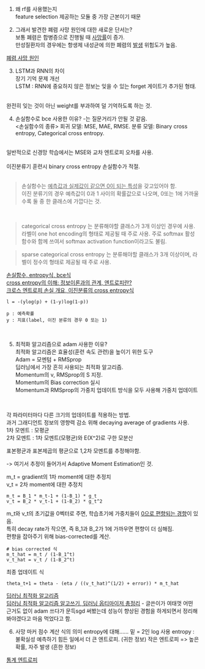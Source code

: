 1. 왜 rf를 사용했는지 <br>
feature selection 제공하는 모듈 중 가장 근본이기 때문 <br>

2. 그래서 발견한 폐렴 사망 원인에 대한 새로운 단서는? <br>
보통 폐렴은 합병증으로 진행될 때 <u>사망률</u>이 증가. <br>
만성질환자의 경우에는 항생제 내성균에 의한 폐렴의 <u>발생</u> 위험도가 높음.

[폐렴 사망 원인](https://www.yuhan.co.kr/Mobile/Introduce/Health/?Cateid=290&mode=view&idx=36036&ref=36010&p=1&sm=-1&listUrl=%2FMobile%2FIntroduce%2FHealth%2FSearch%2Findex%2Easp%3FCateid%3D290) <br>

3. LSTM과 RNN의 차이 <br>
장기 기억 문제 개선 <br>
LSTM : RNN에 중요하지 않은 정보는 잊을 수 있는 forget 게이트가 추가된 형태.<br>
<br>
완전히 잊는 것이 아닌 weight를 부과하여 덜 기억하도록 하는 것. <br>

4. 손실함수로 bce 사용한 이유? -는 질문거리가 안될 것 같음. <br>
<손실함수의 종류>
회귀 모델: MSE, MAE, RMSE.
분류 모델: Binary cross entropy, Categorical cross entropy. <br>
<br>
일반적으로 신경망 학습에서는 MSE와 교차 엔트로피 오차를 사용. <br>
<br>
이진분류기 훈련시 binary cross entropy 손실함수가 적절. <br>
<br>

> 손실함수는 <u>예측값과 실제값이 같으면 0이 되는 특성</u>을 갖고있어야 함. <br>
이진 분류기의 경우 예측값이 0과 1 사이의 확률값으로 나오며, 0또는 1에 가까울 수록 둘 중 한 클래스에 가깝다는 것. <br>

<br>

> categorical cross entropy 는 분류해야할 클래스가 3개 이상인 경우에 사용. <br>
라벨이 one hot encoding의 형태로 제공될 때 주로 사용.
주로 softmax 활성함수와 함께 쓰여서 softmax activation function이라고도 불림. <br>

> sparse categorical cross entropy 는 분류해야할 클래스가 3개 이상이며, 라벨이 정수의 형태로 제공될 때 주로 사용. <br>


[손실함수, entropy식, bce식](https://velog.io/@yuns_u/%EC%86%90%EC%8B%A4%ED%95%A8%EC%88%98-%EA%B0%84%EB%9E%B5-%EC%A0%95%EB%A6%AC) <br>
[cross entropy의 이해: 정보이론과의 관계, 엔트로피란?](https://3months.tistory.com/436) <br>
[크로스 엔트로피 손실 개요, 이진분류의 cross entropy식](https://wandb.ai/wandb_fc/korean/reports/---VmlldzoxNDI4NDUx) <br>

```
l = -(ylog(p) + (1-y)log(1-p))

p : 예측확률
y : 지표(label, 이진 분류의 경우 0 또는 1)
```
<br>

5. 최적화 알고리즘으로 adam 사용한 이유? <br>
최적화 알고리즘은 효율성(훈련 속도 관련)을 높이기 위한 도구 <br>
Adam = 모멘텀 + RMSprop <br>
딥러닝에서 가장 흔히 사용되는 최적화 알고리즘. <br>
Momentum의 v, RMSprop의 S 지정. <br>
Momentum의 Bias correction 실시 <br>
Momentum과 RMSprop의 가중치 업데이트 방식을 모두 사용해 가중치 업데이트 <br>
<br>


각 파라미터마다 다른 크기의 업데이트를 적용하는 방법. <br>
과거 그래디언트 정보의 영향력 감소 위해 decaying average of gradients 사용. <br>
1차 모멘트 : 모평균 <br>
2차 모멘트 : 1차 모멘트(모평균)와 E(X^2)로 구한 모분산 <br>

표본평균과 표본제곱의 평균으로 1,2차 모멘트를 추정해야함. <br>

-> 여기서 추정이 들어가서 Adaptive Moment Estimation인 것. <br>

m_t = gradient의 1차 moment에 대한 추정치 <br>
v_t = 2차 moment에 대한 추정치 <br>

```
m_t = B_1 * m_t-1 + (1-B_1) * g_t
v_t = B_2 * v_t-1 + (1-B_2) * g_t^2
```

m_t와 v_t의 초기값을 0벡터로 주면, 학습초기에 가중치들이 <u>0으로 편향되는 경향</u>이 있음. <br>
특히 decay rate가 작으면, 즉 B_1과 B_2가 1에 가까우면 편향이 더 심해짐. <br>
편향을 잡아주기 위해 bias-corrected를 계산. <br>

```
# bias corrected 식
m_t_hat = m_t / (1-B_1^t)
v_t_hat = v_t / (1-B_2^t)
```

최종 업데이트 식
```
theta_t+1 = theta - (eta / ((v_t_hat)^(1/2) + error)) * m_t_hat
```

[딥러닝 최적화 알고리즘](https://velog.io/@minjung-s/Optimization-Algorithm) <br>
[딥러닝 최적화 알고리즘 알고쓰기, 딥러닝 옵티마이저 총정리](https://hiddenbeginner.github.io/deeplearning/2019/09/22/optimization_algorithms_in_deep_learning.html) - 글쓴이가 여태껏 어떤 근거도 없이 adam 쓰다가 문득sgd 써봤는데 성능이 향상된 경험을 하게되면서 정리해봐야겠다고 마음 먹었다고 함. <br>

6. 사망 마커 점수 계산 식의 의미
entropy에 대해......
밑 = 2인 log 사용
entropy : 불확실성
예측하기 힘든 일에서 더 큰 엔트로피. (귀한 정보)
작은 엔트로피 => 높은 확률, 자주 발생 (흔한 정보)

[통계 엔트로피](https://m.blog.naver.com/qbxlvnf11/221535406312) <br>